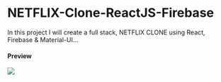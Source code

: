 # NETFLIX-Clone-ReactJS-Firebase
In this project I will create a full stack, NETFLIX CLONE using React, Firebase &amp; Material-UI... 

<h4>Preview</h4>
<a href="https://user-images.githubusercontent.com/11515267/121002892-b3e71680-c741-11eb-9182-862074f79106.gif"><img src="https://user-images.githubusercontent.com/11515267/121002892-b3e71680-c741-11eb-9182-862074f79106.gif"/></a>
